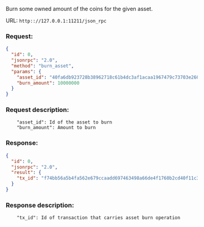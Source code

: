 Burn some owned amount of the coins for the given asset.

URL: ```http:://127.0.0.1:11211/json_rpc```
### Request: 
```json
{
  "id": 0,
  "jsonrpc": "2.0",
  "method": "burn_asset",
  "params": {
    "asset_id": "40fa6db923728b38962718c61b4dc3af1acaa1967479c73703e260dc3609c58d",
    "burn_amount": 10000000
  }
}
```
### Request description: 
```
    "asset_id": Id of the asset to burn
    "burn_amount": Amount to burn

```
### Response: 
```json
{
  "id": 0,
  "jsonrpc": "2.0",
  "result": {
    "tx_id": "f74bb56a5b4fa562e679ccaadd697463498a66de4f1760b2cd40f11c3a00a7a8"
  }
}
```
### Response description: 
```
    "tx_id": Id of transaction that carries asset burn operation

```
